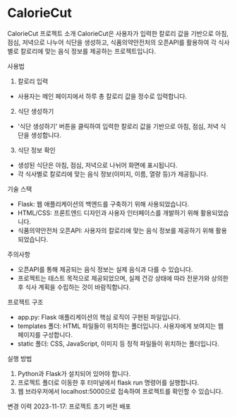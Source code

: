 # CalorieCut

CalorieCut 프로젝트
소개
CalorieCut은 사용자가 입력한 칼로리 값을 기반으로 아침, 점심, 저녁으로 나누어 식단을 생성하고, 식품의약안전처의 오픈API를 활용하여 각 식사별로 칼로리에 맞는 음식 정보를 제공하는 프로젝트입니다.

사용법
1. 칼로리 입력
- 사용자는 메인 페이지에서 하루 총 칼로리 값을 정수로 입력합니다.

2. 식단 생성하기
- '식단 생성하기' 버튼을 클릭하여 입력한 칼로리 값을 기반으로 아침, 점심, 저녁 식단을 생성합니다.

3. 식단 정보 확인
- 생성된 식단은 아침, 점심, 저녁으로 나뉘어 화면에 표시됩니다.
- 각 식사별로 칼로리에 맞는 음식 정보(이미지, 이름, 열량 등)가 제공됩니다.


기술 스택
- Flask: 웹 애플리케이션의 백엔드를 구축하기 위해 사용되었습니다.
- HTML/CSS: 프론트엔드 디자인과 사용자 인터페이스를 개발하기 위해 활용되었습니다.
- 식품의약안전처 오픈API: 사용자의 칼로리에 맞는 음식 정보를 제공하기 위해 활용되었습니다.


주의사항
- 오픈API를 통해 제공되는 음식 정보는 실제 음식과 다를 수 있습니다.
- 프로젝트는 테스트 목적으로 제공되었으며, 실제 건강 상태에 따라 전문가와 상의한 후 식사 계획을 수립하는 것이 바람직합니다.


프로젝트 구조
- app.py: Flask 애플리케이션의 핵심 로직이 구현된 파일입니다.
- templates 폴더: HTML 파일들이 위치하는 폴더입니다. 사용자에게 보여지는 웹 페이지를 구성합니다.
- static 폴더: CSS, JavaScript, 이미지 등 정적 파일들이 위치하는 폴더입니다.


실행 방법
1. Python과 Flask가 설치되어 있어야 합니다.
2. 프로젝트 폴더로 이동한 후 터미널에서 flask run 명령어를 실행합니다.
3. 웹 브라우저에서 localhost:5000으로 접속하여 프로젝트를 확인할 수 있습니다.


변경 이력
2023-11-17: 프로젝트 초기 버전 배포
